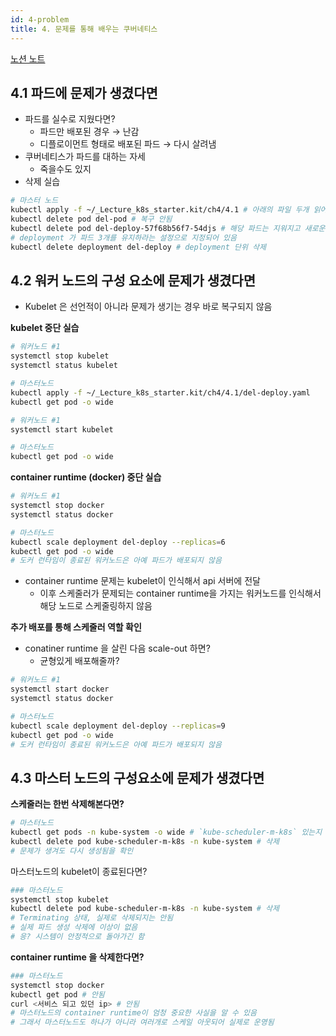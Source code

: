 ```yaml
---
id: 4-problem
title: 4. 문제를 통해 배우는 쿠버네티스
---
```


[노션 노트](https://first-diadem-378.notion.site/4-2faa51baf64447ccaacc23f8b9e23cdb)

## 4.1 파드에 문제가 생겼다면

- 파드를 실수로 지웠다면?
    - 파드만 배포된 경우 → 난감
    - 디플로이먼트 형태로 배포된 파드 → 다시 살려냄
- 쿠버네티스가 파드를 대하는 자세
    - 죽을수도 있지
- 삭제 실습

```bash
# 마스터 노드
kubectl apply -f ~/_Lecture_k8s_starter.kit/ch4/4.1 # 아래의 파일 두개 읽어 생성
kubectl delete pod del-pod # 복구 안됨
kubectl delete pod del-deploy-57f68b56f7-54djs # 해당 파드는 지워지고 새로운게 생성됨
# deployment 가 파드 3개를 유지하라는 설정으로 지정되어 있음
kubectl delete deployment del-deploy # deployment 단위 삭제
```

## 4.2 워커 노드의 구성 요소에 문제가 생겼다면

- Kubelet 은 선언적이 아니라 문제가 생기는 경우 바로 복구되지 않음

**kubelet 중단 실습**

```bash
# 워커노드 #1
systemctl stop kubelet 
systemctl status kubelet

# 마스터노드
kubectl apply -f ~/_Lecture_k8s_starter.kit/ch4/4.1/del-deploy.yaml
kubectl get pod -o wide

# 워커노드 #1
systemctl start kubelet

# 마스터노드
kubectl get pod -o wide
```

**container runtime (docker) 중단 실습**

```bash
# 워커노드 #1
systemctl stop docker
systemctl status docker

# 마스터노드
kubectl scale deployment del-deploy --replicas=6
kubectl get pod -o wide
# 도커 런타임이 종료된 워커노드은 아예 파드가 배포되지 않음
```

- container runtime 문제는 kubelet이 인식해서 api 서버에 전달
    - 이후 스케줄러가 문제되는 container runtime을 가지는 워커노드를 인식해서 해당 노드로 스케줄링하지 않음

**추가 배포를 통해 스케줄러 역할 확인**

- conatiner runtime 을 살린 다음 scale-out 하면?
    - 균형있게 배포해줄까?

```bash
# 워커노드 #1
systemctl start docker
systemctl status docker

# 마스터노드
kubectl scale deployment del-deploy --replicas=9
kubectl get pod -o wide
# 도커 런타임이 종료된 워커노드은 아예 파드가 배포되지 않음
```

## 4.3 마스터 노드의 구성요소에 문제가 생겼다면

**스케줄러는 한번 삭제해본다면?**

```bash
# 마스터노드
kubectl get pods -n kube-system -o wide # `kube-scheduler-m-k8s` 있는지 확인
kubectl delete pod kube-scheduler-m-k8s -n kube-system # 삭제
# 문제가 생겨도 다시 생성됨을 확인
```

마스터노드의 kubelet이 종료된다면?

```bash
### 마스터노드
systemctl stop kubelet
kubectl delete pod kube-scheduler-m-k8s -n kube-system # 삭제
# Terminating 상태, 실제로 삭제되지는 안됨
# 실제 파드 생성 삭제에 이상이 없음
# 응? 시스템이 안정적으로 돌아가긴 함
```

**container runtime 을 삭제한다면?**

```bash
### 마스터노드
systemctl stop docker
kubectl get pod # 안됨
curl <서비스 되고 있던 ip> # 안됨
# 마스터노드의 container runtime이 엄청 중요한 사실을 알 수 있음
# 그래서 마스터노드도 하나가 아니라 여러개로 스케일 아웃되어 실제로 운영됨
```
